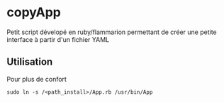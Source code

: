 # copyApp

Petit script dévelopé en ruby/flammarion permettant de créer une petite interface à partir d'un fichier YAML

## Utilisation

Pour plus de confort

```
sudo ln -s /<path_install>/App.rb /usr/bin/App
```
